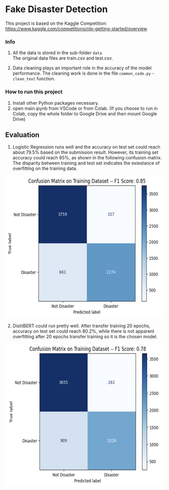 # Fake Disaster Detection

This project is based on the Kaggle Competition: https://www.kaggle.com/competitions/nlp-getting-started/overview

### Info
1. All the data is stored in the sub-folder `data` <br>
The original data files are train.csv and test.csv.

2. Data cleaning plays an important role in the accuracy of the model performance. The cleaning work is done in the file `common_code.py` - `clean_text` function.


### How to run this project
1. Install other Python packages necessary.
2. open main.ipynb from VSCode or from Colab. (If you choose to run in Colab, copy the whole folder to Google Drive and then mount Google Drive)

## Evaluation
1. Logistic Regression runs well and the accuracy on test set could reach about 79.5% based on the submission result. However, its training set accuracy could reach 85%, as shown in the following confusion matrix. The disparity between training and test set indicates the exiestance of overfitting on the training data. <br>

<p align="left">
  <img height=450 src="images/LG%20model.png">
</p>

2. DistilBERT could run pretty well. After transfer training 20 epochs, accuracy on test set could reach 80.2%, while there is not apparent overfitting after 20 epochs transfer training so it is the chosen model. 

<p align="left">
  <img height=450 src="images/DistilBert.png">
</p>

